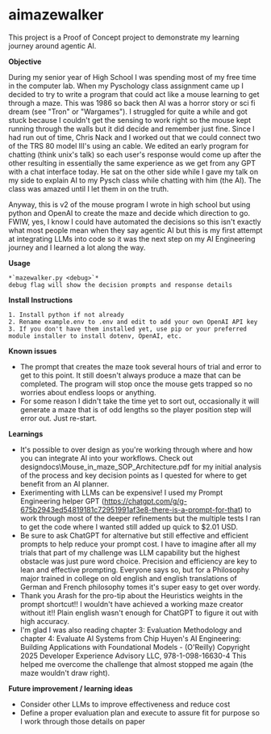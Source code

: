 # aimazewalker
This project is a Proof of Concept project to demonstrate my learning journey around agentic AI.

**Objective** 

During my senior year of High School I was spending most of my free time in the computer lab.   When my Pyschology class assignment came up
I decided to try to write a program that could act like a mouse learning to get through a maze.   This was 1986 so back then AI was a horror 
story or sci fi dream (see "Tron" or "Wargames").   I struggled for quite a while and got stuck because I couldn't get the sensing to work right
so the mouse kept running through the walls but it did decide and remember just fine.   Since I had run out of time, Chris Nack and I worked out
that we could connect two of the TRS 80 model III's using an cable.  We edited an early program for chatting (think unix's talk) so each user's 
response would come up after the other resulting in essentially the same experience as we get from any GPT with a chat interface today.   He sat 
on the other side while I gave my talk on my side to explain AI to my Pysch class while chatting with him (the AI).   The class was amazed until
I let them in on the truth.

Anyway, this is v2 of the mouse program I wrote in high school but using python and OpenAI to create the maze and decide which direction to go.   
FWIW, yes, I know I could have automated the decisions so this isn't exactly what most people mean when they say agentic AI but this is my first 
attempt at integrating LLMs into code so it was the next step on my AI Engineering journey and I learned a lot along the way.

**Usage**  

    *`mazewalker.py <debug>`*
    debug flag will show the decision prompts and response details

**Install Instructions**

    1. Install python if not already
    2. Rename example.env to .env and edit to add your own OpenAI API key
    3. If you don't have them installed yet, use pip or your preferred module installer to install dotenv, OpenAI, etc.

**Known issues**

- The prompt that creates the maze took several hours of trial and error to get to this point.   It still doesn't always produce a maze that can be completed.  The program will stop once the mouse gets trapped so no worries about endless loops or anything.
- For some reason I didn't take the time yet to sort out, occasionally it will generate a maze that is of odd lengths so the player position step will error out.   Just re-start.

**Learnings** 

- It's possible to over design as you're working through where and how you can integrate AI into your workflows.   Check out designdocs\Mouse_in_maze_SOP_Architecture.pdf for my initial analysis of the process and key decision points as I quested for where to get benefit from an AI planner.
- Exerimenting with LLMs can be expensive!  I used my Prompt Engineering helper GPT (https://chatgpt.com/g/g-675b2943ed54819181c72951991af3e8-there-is-a-prompt-for-that) to work through most of the deeper refinements but the multiple tests I ran to get the code where I wanted still added up quick to $2.01 USD.   
- Be sure to ask ChatGPT for alternative but still effective and efficient prompts to help reduce your prompt cost.  I have to imagine after all my trials that part of my challenge was LLM capability but the highest obstacle was just pure word choice.   Precision and efficiency are key to lean and effective prompting.  Everyone says so, but for a Philosophy major trained in college on old english and english translations of German and French philosophy tomes it's super easy to get over wordy.
- Thank you Arash for the pro-tip about the Heuristics weights in the prompt shortcut!!   I wouldn't have achieved a working maze creator without it!! Plain english wasn't enough for ChatGPT to figure it out with high accuracy.
- I'm glad I was also reading chapter 3: Evaluation Methodology and chapter 4: Evaluate AI Systems from Chip Huyen's AI Engineering: Building Applications with Foundational Models - (O'Reilly) Copyright 2025 Developer Experience Advisory LLC, 978-1-098-16630-4   This helped me overcome the challenge that almost stopped me again (the maze wouldn't draw right).

**Future improvement / learning ideas**

- Consider other LLMs to improve effectiveness and reduce cost
- Define a proper evaluation plan and execute to assure fit for purpose so I work through those details on paper 
